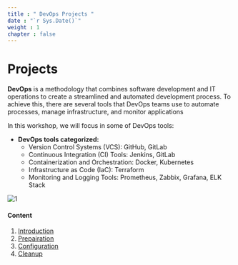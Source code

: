```yaml
---
title : " DevOps Projects "
date : "`r Sys.Date()`"
weight : 1
chapter : false
---
```


# Projects

**DevOps** is a methodology that combines software development and IT operations to create a streamlined and automated development process. To achieve this, there are several tools that DevOps teams use to automate processes, manage infrastructure, and monitor applications

In this workshop, we will focus in some of DevOps tools:
- **DevOps tools categorized:**
    - Version Control Systems (VCS): GitHub, GitLab
    - Continuous Integration (CI) Tools: Jenkins, GitLab
    - Containerization and Orchestration: Docker, Kubernetes
    - Infrastructure as Code (IaC): Terraform
    - Monitoring and Logging Tools: Prometheus, Zabbix, Grafana, ELK Stack
    
![1](/cicd-ws/images/1/tools.jpg?featherlight=false&width=90pc)


#### Content

1. [Introduction](/cicd-ws/1-intro/)
2. [Prepairation](/cicd-ws/2-prepair/)
3. [Configuration](/cicd-ws/3-config)
4. [Cleanup](/cicd-ws/4-cleanup/)